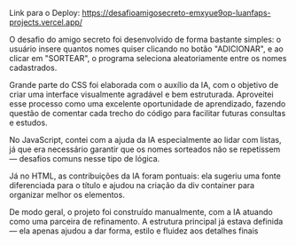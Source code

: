 Link para o Deploy: https://desafioamigosecreto-emxyue9op-luanfaps-projects.vercel.app/

O desafio do amigo secreto foi desenvolvido de forma bastante simples: o usuário insere quantos nomes quiser clicando no botão "ADICIONAR", e ao clicar em "SORTEAR", o programa seleciona aleatoriamente entre os nomes cadastrados.

Grande parte do CSS foi elaborada com o auxílio da IA, com o objetivo de criar uma interface visualmente agradável e bem estruturada. Aproveitei esse processo como uma excelente oportunidade de aprendizado, fazendo questão de comentar cada trecho do código para facilitar futuras consultas e estudos.

No JavaScript, contei com a ajuda da IA especialmente ao lidar com listas, já que era necessário garantir que os nomes sorteados não se repetissem — desafios comuns nesse tipo de lógica.

Já no HTML, as contribuições da IA foram pontuais: ela sugeriu uma fonte diferenciada para o título e ajudou na criação da div container para organizar melhor os elementos.

De modo geral, o projeto foi construído manualmente, com a IA atuando como uma parceira de refinamento. A estrutura principal já estava definida — ela apenas ajudou a dar forma, estilo e fluidez aos detalhes finais
